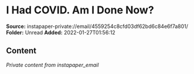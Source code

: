 # I Had COVID. Am I Done Now?

**Source:** instapaper-private://email/4559254c8cfd03df62bd6c84e6f7a801/
**Folder:** Unread
**Added:** 2022-01-27T01:56:12




## Content
*Private content from instapaper_email*
